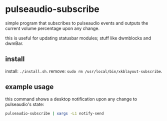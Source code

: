 # pulseaudio-subscribe

simple program that subscribes to pulseaudio events
and outputs the current volume percentage upon any
change.

this is useful for updating statusbar modules;
stuff like dwmblocks and dwmBar.

## install

install: `./install.sh`.
remove: `sudo rm /usr/local/bin/xkblayout-subscribe`.

## example usage

this command shows a desktop notification upon any
change to pulseaudio's state:

```sh
pulseaudio-subscribe | xargs -L1 notify-send
```
